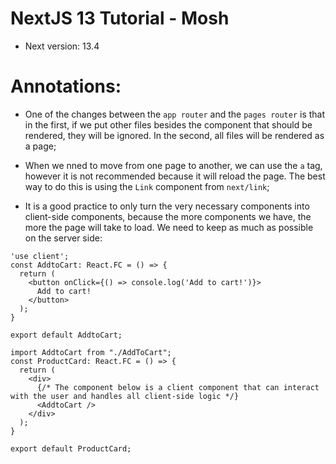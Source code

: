 # NextJS 13 Tutorial - Mosh

- Next version: 13.4

# Annotations:

- One of the changes between the `app router` and the `pages router` is that in the first, if we put other files besides the component that should be rendered, they will be ignored. In the second, all files will be rendered as a page;

- When we nned to move from one page to another, we can use the `a` tag, however it is not recommended because it will reload the page. The best way to do this is using the `Link` component from `next/link`;

- It is a good practice to only turn the very necessary components into client-side components, because the more components we have, the more the page will take to load. We need to keep as much as possible on the server side:

```tsx
'use client';
const AddtoCart: React.FC = () => {
  return (
    <button onClick={() => console.log('Add to cart!')}>
      Add to cart!
    </button>
  );
}

export default AddtoCart;
```

```tsx
import AddtoCart from "./AddToCart";
const ProductCard: React.FC = () => {
  return (
    <div>
      {/* The component below is a client component that can interact with the user and handles all client-side logic */}
      <AddtoCart />
    </div>
  );
}

export default ProductCard;
```